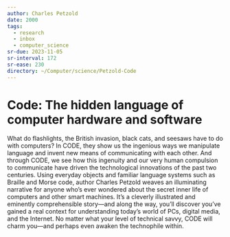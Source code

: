 ```yaml
---
author: Charles Petzold
date: 2000
tags:
  - research
  - inbox
  - computer_science
sr-due: 2023-11-05
sr-interval: 172
sr-ease: 230
directory: ~/Computer/science/Petzold-Code
---
```


# Code: The hidden language of computer hardware and software

What do flashlights, the British invasion, black cats, and seesaws have to do
with computers? In CODE, they show us the ingenious ways we manipulate language
and invent new means of communicating with each other. And through CODE, we see
how this ingenuity and our very human compulsion to communicate have driven the
technological innovations of the past two centuries. Using everyday objects and
familiar language systems such as Braille and Morse code, author Charles Petzold
weaves an illuminating narrative for anyone who’s ever wondered about the secret
inner life of computers and other smart machines. It’s a cleverly illustrated
and eminently comprehensible story—and along the way, you’ll discover you’ve
gained a real context for understanding today’s world of PCs, digital media, and
the Internet. No matter what your level of technical savvy, CODE will charm
you—and perhaps even awaken the technophile within.

